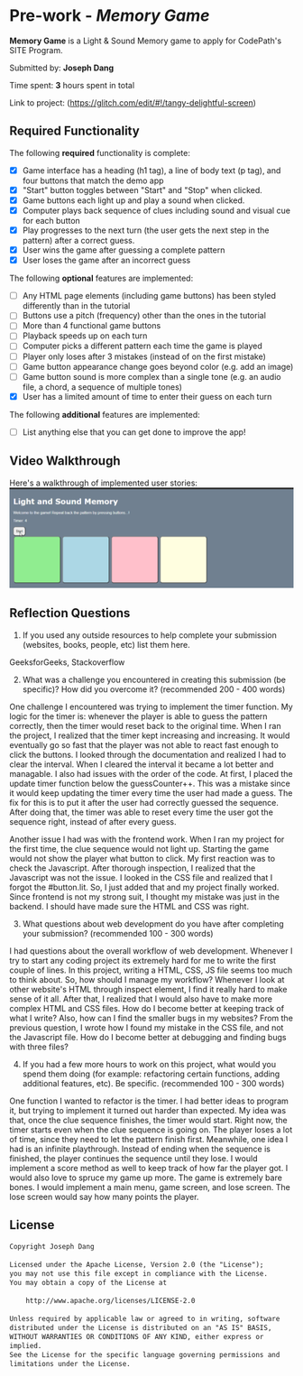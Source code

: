 # Pre-work - *Memory Game*

**Memory Game** is a Light & Sound Memory game to apply for CodePath's SITE Program. 

Submitted by: **Joseph Dang**

Time spent: **3** hours spent in total

Link to project: (https://glitch.com/edit/#!/tangy-delightful-screen)

## Required Functionality

The following **required** functionality is complete:

* [X] Game interface has a heading (h1 tag), a line of body text (p tag), and four buttons that match the demo app
* [X] "Start" button toggles between "Start" and "Stop" when clicked. 
* [X] Game buttons each light up and play a sound when clicked. 
* [X] Computer plays back sequence of clues including sound and visual cue for each button
* [X] Play progresses to the next turn (the user gets the next step in the pattern) after a correct guess. 
* [X] User wins the game after guessing a complete pattern
* [X] User loses the game after an incorrect guess

The following **optional** features are implemented:

* [ ] Any HTML page elements (including game buttons) has been styled differently than in the tutorial
* [ ] Buttons use a pitch (frequency) other than the ones in the tutorial
* [ ] More than 4 functional game buttons
* [ ] Playback speeds up on each turn
* [ ] Computer picks a different pattern each time the game is played
* [ ] Player only loses after 3 mistakes (instead of on the first mistake)
* [ ] Game button appearance change goes beyond color (e.g. add an image)
* [ ] Game button sound is more complex than a single tone (e.g. an audio file, a chord, a sequence of multiple tones)
* [X] User has a limited amount of time to enter their guess on each turn

The following **additional** features are implemented:

- [ ] List anything else that you can get done to improve the app!

## Video Walkthrough

Here's a walkthrough of implemented user stories:
![](fghgh.gif)


## Reflection Questions
1. If you used any outside resources to help complete your submission (websites, books, people, etc) list them here. 

GeeksforGeeks, Stackoverflow

2. What was a challenge you encountered in creating this submission (be specific)? How did you overcome it? (recommended 200 - 400 words) 

One challenge I encountered was trying to implement the timer function. My logic for the timer is: whenever the player is able to guess the pattern correctly, then the timer would reset back to the original time. When I ran the project, I realized that the timer kept increasing and increasing. It would eventually go so fast that the player was not able to react fast enough to click the buttons. I looked through the documentation and realized I had to clear the interval. When I cleared the interval it became a lot better and managable. I also had issues with the order of the code. At first, I placed the update timer function below the guessCounter++. This was a mistake since it would keep updating the timer every time the user had made a guess. The fix for this is to put it after the user had correctly guessed the sequence. After doing that, the timer was able to reset every time the user got the sequence right, instead of after every guess.

Another issue I had was with the frontend work. When I ran my project for the first time, the clue sequence would not light up. Starting the game would not show the player what button to click. My first reaction was to check the Javascript. After thorough inspection, I realized that the Javascript was not the issue. I looked in the CSS file and realized that I forgot the #button.lit. So, I just added that and my project finally worked. Since frontend is not my strong suit, I thought my mistake was just in the backend. I should have made sure the HTML and CSS was right.

3. What questions about web development do you have after completing your submission? (recommended 100 - 300 words) 

I had questions about the overall workflow of web development. Whenever I try to start any coding project its extremely hard for me to write the first couple of lines. In this project, writing a HTML, CSS, JS file seems too much to think about. So, how should I manage my workflow? Whenever I look at other website's HTML through inspect element, I find it really hard to make sense of it all. After that, I realized that I would also have to make more complex HTML and CSS files. How do I become better at keeping track of what I write? Also, how can I find the smaller bugs in my websites? From the previous question, I wrote how I found my mistake in the CSS file, and not the Javascript file. How do I become better at debugging and finding bugs with three files?

4. If you had a few more hours to work on this project, what would you spend them doing (for example: refactoring certain functions, adding additional features, etc). Be specific. (recommended 100 - 300 words) 

One function I wanted to refactor is the timer. I had better ideas to program it, but trying to implement it turned out harder than expected. My idea was that, once the clue sequence finishes, the timer would start. Right now, the timer starts even when the clue sequence is going on. The player loses a lot of time, since they need to let the pattern finish first. Meanwhile, one idea I had is an infinite playthrough. Instead of ending when the sequence is finished, the player continues the sequence until they lose. I would implement a score method as well to keep track of how far the player got. I would also love to spruce my game up more. The game is extremely bare bones. I would implement a main menu, game screen, and lose screen. The lose screen would say how many points the player.

## License

    Copyright Joseph Dang

    Licensed under the Apache License, Version 2.0 (the "License");
    you may not use this file except in compliance with the License.
    You may obtain a copy of the License at

        http://www.apache.org/licenses/LICENSE-2.0

    Unless required by applicable law or agreed to in writing, software
    distributed under the License is distributed on an "AS IS" BASIS,
    WITHOUT WARRANTIES OR CONDITIONS OF ANY KIND, either express or implied.
    See the License for the specific language governing permissions and
    limitations under the License.
